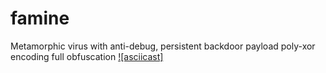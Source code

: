 # famine
Metamorphic virus with anti-debug, persistent backdoor payload
poly-xor encoding
full obfuscation
[![asciicast]](https://asciinema.org/a/sZ11Ur60NYWR36FowBGtNIzfg)
